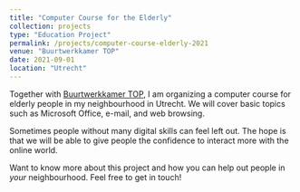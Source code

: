 ```yaml
---
title: "Computer Course for the Elderly"
collection: projects
type: "Education Project"
permalink: /projects/computer-course-elderly-2021
venue: "Buurtwerkkamer TOP"
date: 2021-09-01
location: "Utrecht"
---
```


Together with [Buurtwerkkamer TOP](https://buurtwerkkamer.nl/buurtwerkkamers/top-utrecht/), I am organizing a computer course for elderly people in my neighbourhood in Utrecht. We will cover basic topics such as Microsoft Office, e-mail, and web browsing.

Sometimes people without many digital skills can feel left out. The hope is that we will be able to give people the confidence to interact more with the online world.

Want to know more about this project and how you can help out people in *your* neighbourhood. Feel free to get in touch!
